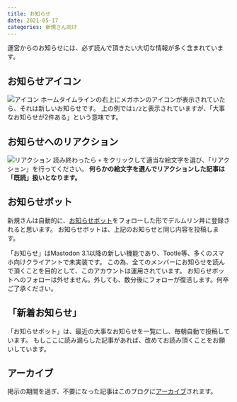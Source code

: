 ```yaml
---
title: お知らせ
date: 2021-05-17
categories: 新規さん向け
---
```


運営からのお知らせには、必ず読んで頂きたい大切な情報が多く含まれています。

## お知らせアイコン

![アイコン](アイコン.png)
ホームタイムラインの右上にメガホンのアイコンが表示されていたら、それは新しいお知らせです。
上の例では`1/2`と表示されていますが、「大事なお知らせが2件ある」という意味です。

## お知らせへのリアクション

![リアクション](リアクション.png)
読み終わったら `+` をクリックして適当な絵文字を選び、「リアクション」を行ってください。
__何らかの絵文字を選んでリアクションした記事は「既読」扱いとなります。__

## お知らせボット

新規さんは自動的に、[お知らせボット](https://mstdn.delmulin.com/@info)をフォローした形でデルムリン丼に登録されると思います。
お知らせボットは、上記のお知らせと同じ内容を投稿します。

「お知らせ」はMastodon 3.1以降の新しい機能であり、Tootle等、多くのスマホ向けクライアントで未実装です。
この為、全てのメンバーにお知らせを読んで頂くことを目的として、このアカウントは運用されています。
お知らせボットへのフォローは外せません。外しても、数分後にフォローが復活します。何卒ご了承ください。

## 「新着お知らせ」

「お知らせボット」は、最近の大事なお知らせを一覧にし、毎朝自動で投稿しています。
もしここに読み漏らした記事があれば、改めてお読み頂くことをお願いしています。

## アーカイブ

掲示の期間を過ぎ、不要になった記事はこのブログに[アーカイブ](/categories/お知らせ)されます。
